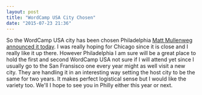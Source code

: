 ```yaml
---
layout: post
title: "WordCamp USA City Chosen"
date: "2015-07-23 21:36"
---
```

So the WordCamp USA city has been chosen Philadelphia [Matt Mullenweg announced it today](http://ma.tt/2015/07/wcus-philadelphia/). I was really hoping for Chicago since it is close and I really like it up there. However Philadelphia I am sure will be a great place to hold the first and second WordCamp USA not sure if I will attend yet since I usually go to the San Fransisco one every year might as well visit a new city. They are handling it in an interesting way setting the host city to be the same for two years. It makes perfect logistical sense but I would like the variety too. We'll I hope to see you in Philly either this year or next.